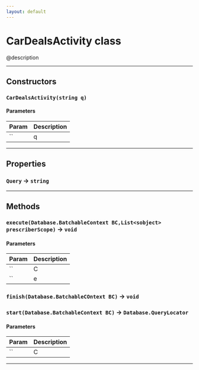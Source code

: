 ```yaml
---
layout: default
---
```

# CarDealsActivity class

@description

---
## Constructors
### `CarDealsActivity(string q)`
#### Parameters
|Param|Description|
|-----|-----------|
|`` | q |

---
## Properties

### `Query` → `string`

---
## Methods
### `execute(Database.BatchableContext BC,List<sobject> prescriberScope)` → `void`
#### Parameters
|Param|Description|
|-----|-----------|
|`` | C |
|`` | e |

### `finish(Database.BatchableCOntext BC)` → `void`
### `start(Database.BatchableContext BC)` → `Database.QueryLocator`
#### Parameters
|Param|Description|
|-----|-----------|
|`` | C |

---
